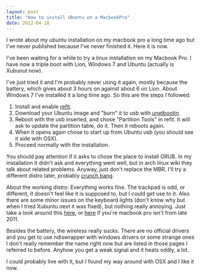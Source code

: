 ```yaml
---
layout: post
title: "How to install Ubuntu on a MacbookPro"
date: 2012-04-18
---
```


I wrote about my ubuntu installation on my macbook pro a long time ago but I've never published because I've never finished it. Here it is now.

I've been waiting for a while to try a linux installation on my Macbook Pro. I have now a triple boot with Lion, Windows 7 and Ubuntu (actually is Xubunut now).

I've just tried it and I'm probably never using it again, mostly because the battery, which gives about 3 hours on against about 6 on Lion. About Windows 7 I've installed it a long time ago. So this are the steps I followed:

1. Install and enable [refit](http://refit.sourceforge.net/).
2. Download your Ubuntu image and "burn" it to usb with [unetbootin](http://unetbootin.sourceforge.net).
3. Reboot with the usb inserted, and chose "Partition Tools" in refit. It will ask to update the partition table, do it. Then it reboots again.
4. When it opens again chose to start up from Ubuntu usb (you should see it side with OSX).
5. Proceed normally with the installation.

You should pay attention if it asks to chose the place to install GRUB. In my installation it didn't ask and everything went well, but in arch linux wiki they talk about related problems. Anyway, just don't replace the MBR. I'll try a different distro later, probably [crunch bang](http://crunchbanglinux.org/).

About the working distro: Everything works fine. The trackpad is odd, or different, it doesn't feel like it is supposed to, but I could get use to it. Also there are some minor issues on the keyboard lights (don't know why but when I tried Xubuntu next it was fixed), but nothing really annoying. Just take a look around this [here](https://help.ubuntu.com/community/MacBookPro8-2/Oneiric), or [here](https://wiki.ubuntu.com/MactelSupportTeam/CommunityHelpPages) if you're macbook pro isn't from late 2011.

Besides the battery, the wireless really sucks. There are no official drivers and you get to use ndiswrapper with windows drivers or some strange ones I don't really remember the name right now but are listed in those pages I referred to before. Anyhow you get a weak signal and it heats oddly, a lot.

I could probably live with it, but I found my way around with OSX and I like it now.
